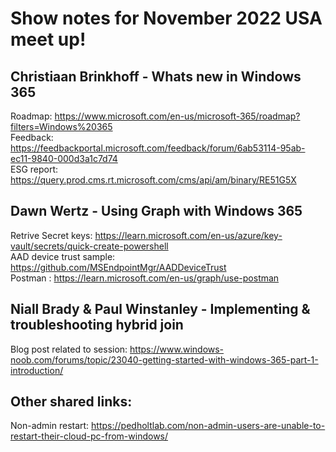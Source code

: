 # Show notes for November 2022 USA meet up!
 
## Christiaan Brinkhoff - Whats new in Windows 365
Roadmap: https://www.microsoft.com/en-us/microsoft-365/roadmap?filters=Windows%20365  
Feedback: https://feedbackportal.microsoft.com/feedback/forum/6ab53114-95ab-ec11-9840-000d3a1c7d74  
ESG report: https://query.prod.cms.rt.microsoft.com/cms/api/am/binary/RE51G5X


## Dawn Wertz - Using Graph with Windows 365
Retrive Secret keys: https://learn.microsoft.com/en-us/azure/key-vault/secrets/quick-create-powershell  
AAD device trust sample: https://github.com/MSEndpointMgr/AADDeviceTrust  
Postman : https://learn.microsoft.com/en-us/graph/use-postman  

## Niall Brady & Paul Winstanley - Implementing & troubleshooting hybrid join
Blog post related to session: https://www.windows-noob.com/forums/topic/23040-getting-started-with-windows-365-part-1-introduction/  

## Other shared links:
Non-admin restart: https://pedholtlab.com/non-admin-users-are-unable-to-restart-their-cloud-pc-from-windows/  
